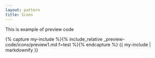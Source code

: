 ```yaml
---
layout: pattern
title: Icons
---
```

This is  example of preview code

{% capture my-include %}{% include_relative _preview-code/icons/preview1.md f=test %}{% endcapture %}
{{ my-include | markdownify }}

